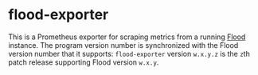 # flood-exporter
This is a Prometheus exporter for scraping metrics from a running [Flood](https://flood.js.org) instance. The program version number is synchronized with the Flood version number that it supports: `flood-exporter` version `w.x.y.z` is the `z`th patch release supporting Flood version `w.x.y`.
